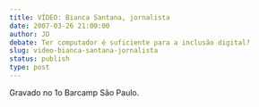 ```yaml
---
title: VÍDEO: Bianca Santana, jornalista
date: 2007-03-26 21:00:00
author: JD
debate: Ter computador é suficiente para a inclusão digital? 
slug: video-bianca-santana-jornalista
status: publish 
type: post
---
```


  

Gravado no 1o Barcamp São Paulo.
